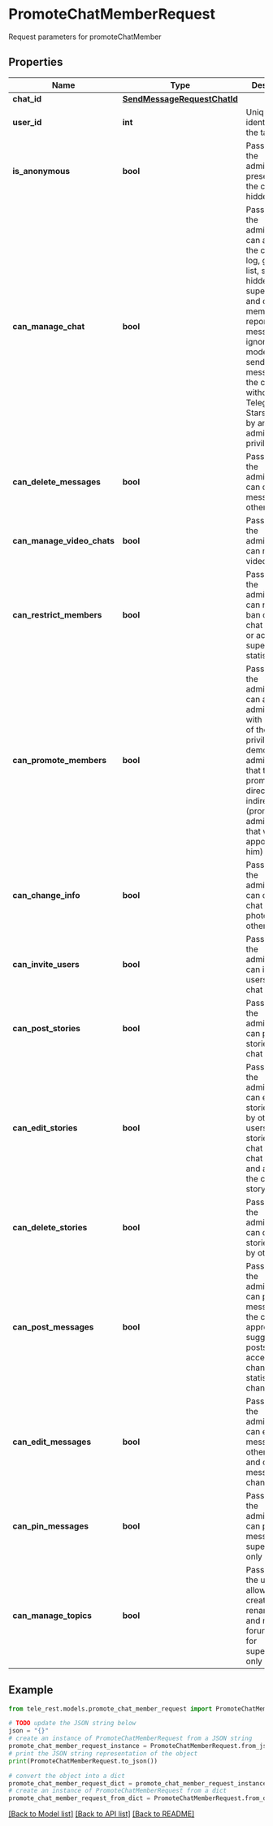 # PromoteChatMemberRequest

Request parameters for promoteChatMember

## Properties

Name | Type | Description | Notes
------------ | ------------- | ------------- | -------------
**chat_id** | [**SendMessageRequestChatId**](SendMessageRequestChatId.md) |  | 
**user_id** | **int** | Unique identifier of the target user | 
**is_anonymous** | **bool** | Pass *True* if the administrator&#39;s presence in the chat is hidden | [optional] 
**can_manage_chat** | **bool** | Pass *True* if the administrator can access the chat event log, get boost list, see hidden supergroup and channel members, report spam messages, ignore slow mode, and send messages to the chat without paying Telegram Stars. Implied by any other administrator privilege. | [optional] 
**can_delete_messages** | **bool** | Pass *True* if the administrator can delete messages of other users | [optional] 
**can_manage_video_chats** | **bool** | Pass *True* if the administrator can manage video chats | [optional] 
**can_restrict_members** | **bool** | Pass *True* if the administrator can restrict, ban or unban chat members, or access supergroup statistics | [optional] 
**can_promote_members** | **bool** | Pass *True* if the administrator can add new administrators with a subset of their own privileges or demote administrators that they have promoted, directly or indirectly (promoted by administrators that were appointed by him) | [optional] 
**can_change_info** | **bool** | Pass *True* if the administrator can change chat title, photo and other settings | [optional] 
**can_invite_users** | **bool** | Pass *True* if the administrator can invite new users to the chat | [optional] 
**can_post_stories** | **bool** | Pass *True* if the administrator can post stories to the chat | [optional] 
**can_edit_stories** | **bool** | Pass *True* if the administrator can edit stories posted by other users, post stories to the chat page, pin chat stories, and access the chat&#39;s story archive | [optional] 
**can_delete_stories** | **bool** | Pass *True* if the administrator can delete stories posted by other users | [optional] 
**can_post_messages** | **bool** | Pass *True* if the administrator can post messages in the channel, approve suggested posts, or access channel statistics; for channels only | [optional] 
**can_edit_messages** | **bool** | Pass *True* if the administrator can edit messages of other users and can pin messages; for channels only | [optional] 
**can_pin_messages** | **bool** | Pass *True* if the administrator can pin messages; for supergroups only | [optional] 
**can_manage_topics** | **bool** | Pass *True* if the user is allowed to create, rename, close, and reopen forum topics; for supergroups only | [optional] 

## Example

```python
from tele_rest.models.promote_chat_member_request import PromoteChatMemberRequest

# TODO update the JSON string below
json = "{}"
# create an instance of PromoteChatMemberRequest from a JSON string
promote_chat_member_request_instance = PromoteChatMemberRequest.from_json(json)
# print the JSON string representation of the object
print(PromoteChatMemberRequest.to_json())

# convert the object into a dict
promote_chat_member_request_dict = promote_chat_member_request_instance.to_dict()
# create an instance of PromoteChatMemberRequest from a dict
promote_chat_member_request_from_dict = PromoteChatMemberRequest.from_dict(promote_chat_member_request_dict)
```
[[Back to Model list]](../README.md#documentation-for-models) [[Back to API list]](../README.md#documentation-for-api-endpoints) [[Back to README]](../README.md)


